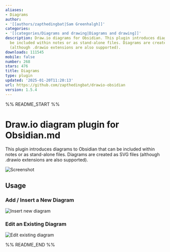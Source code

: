 ```yaml
---
aliases:
- Diagrams
author:
- '[[authors/zapthedingbat|Sam Greenhalgh]]'
categories:
- '[[categories/Diagrams and drawing|Diagrams and drawing]]'
description: Draw.io diagrams for Obsidian. This plugin introduces diagrams that can
  be included within notes or as stand-alone files. Diagrams are created as SVG files
  (although .drawio extensions are also supported).
downloads: 111545
mobile: false
number: 268
stars: 476
title: Diagrams
type: plugin
updated: '2025-01-20T11:20:13'
url: https://github.com/zapthedingbat/drawio-obsidian
version: 1.5.4
---
```


%% README_START %%

# Draw.io diagram plugin for Obsidian.md

This plugin introduces diagrams to Obsidian that can be included within notes or as stand-alone files. Diagrams are created as SVG files (although .drawio extensions are also supported).

![Screenshot](https://raw.githubusercontent.com/zapthedingbat/drawio-obsidian/HEAD//docs/image/screenshot1.png)

## Usage
### Add / Insert a New Diagram

![Insert new diagram](https://raw.githubusercontent.com/zapthedingbat/drawio-obsidian/HEAD//docs/image/screenshot2.png)

### Edit an Existing Diagram

![Edit existing diagram](https://raw.githubusercontent.com/zapthedingbat/drawio-obsidian/HEAD//docs/image/screenshot3.png)

%% README_END %%